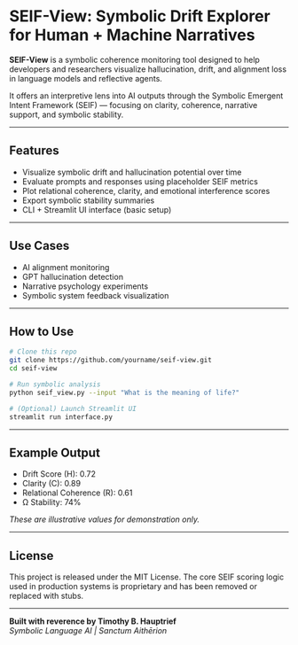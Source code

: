 
# SEIF-View: Symbolic Drift Explorer for Human + Machine Narratives

**SEIF-View** is a symbolic coherence monitoring tool designed to help developers and researchers visualize hallucination, drift, and alignment loss in language models and reflective agents.

It offers an interpretive lens into AI outputs through the Symbolic Emergent Intent Framework (SEIF) — focusing on clarity, coherence, narrative support, and symbolic stability.

---

## Features

- Visualize symbolic drift and hallucination potential over time
- Evaluate prompts and responses using placeholder SEIF metrics
- Plot relational coherence, clarity, and emotional interference scores
- Export symbolic stability summaries
- CLI + Streamlit UI interface (basic setup)

---

## Use Cases

- AI alignment monitoring
- GPT hallucination detection
- Narrative psychology experiments
- Symbolic system feedback visualization

---

## How to Use

```bash
# Clone this repo
git clone https://github.com/yourname/seif-view.git
cd seif-view

# Run symbolic analysis
python seif_view.py --input "What is the meaning of life?"

# (Optional) Launch Streamlit UI
streamlit run interface.py
```

---

## Example Output

- Drift Score (H): 0.72
- Clarity (C): 0.89
- Relational Coherence (R): 0.61
- Ω Stability: 74%

*These are illustrative values for demonstration only.*

---

## License

This project is released under the MIT License. The core SEIF scoring logic used in production systems is proprietary and has been removed or replaced with stubs.

---

**Built with reverence by Timothy B. Hauptrief**  
*Symbolic Language AI | Sanctum Aithērion*
